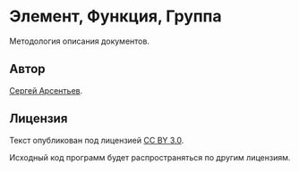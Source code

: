 # Элемент, Функция, Группа

Методология описания документов.

## Автор

[Сергей Арсентьев](http://github.com/einse).

## Лицензия

Текст опубликован под лицензией [CC BY 3.0](https://creativecommons.org/licenses/by/3.0/deed.ru).

Исходный код программ будет распространяться по другим лицензиям.

